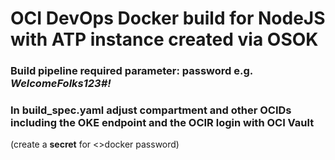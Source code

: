 # OCI DevOps Docker  build for NodeJS with ATP instance created via OSOK

### Build pipeline required parameter: <b>password</b> e.g. <i>WelcomeFolks123#!</i>

### In build_spec.yaml adjust compartment and other OCIDs including the  OKE endpoint and the OCIR login with OCI Vault 
(create a <b>secret</b> for <>docker password</i>)


